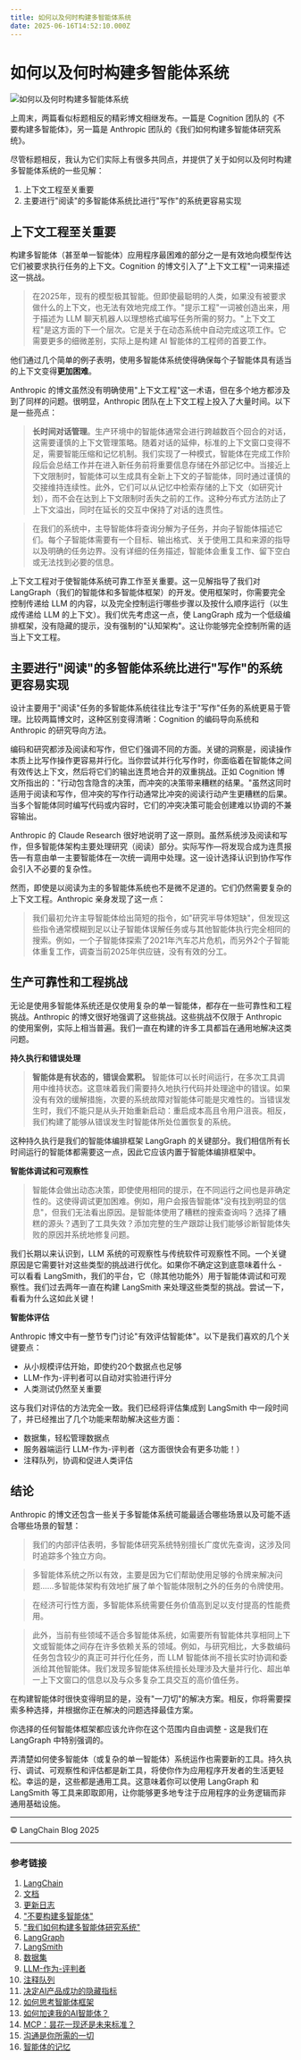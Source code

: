 ```yaml
---
title: 如何以及何时构建多智能体系统
date: 2025-06-16T14:52:10.000Z
---
```


# 如何以及何时构建多智能体系统

![如何以及何时构建多智能体系统](https://blog.langchain.com/content/images/size/w760/format/webp/2025/06/supervisor.png)

上周末，两篇看似标题相反的精彩博文相继发布。一篇是 Cognition 团队的《不要构建多智能体》，另一篇是 Anthropic 团队的《我们如何构建多智能体研究系统》。

尽管标题相反，我认为它们实际上有很多共同点，并提供了关于如何以及何时构建多智能体系统的一些见解：

1. 上下文工程至关重要
2. 主要进行"阅读"的多智能体系统比进行"写作"的系统更容易实现

## 上下文工程至关重要

构建多智能体（甚至单一智能体）应用程序最困难的部分之一是有效地向模型传达它们被要求执行任务的上下文。Cognition 的博文引入了"上下文工程"一词来描述这一挑战。

> 在2025年，现有的模型极其智能。但即使最聪明的人类，如果没有被要求做什么的上下文，也无法有效地完成工作。"提示工程"一词被创造出来，用于描述为 LLM 聊天机器人以理想格式编写任务所需的努力。"上下文工程"是这方面的下一个层次。它是关于在动态系统中自动完成这项工作。它需要更多的细微差别，实际上是构建 AI 智能体的工程师的首要工作。

他们通过几个简单的例子表明，使用多智能体系统使得确保每个子智能体具有适当的上下文变得**更加困难**。

Anthropic 的博文虽然没有明确使用"上下文工程"这一术语，但在多个地方都涉及到了同样的问题。很明显，Anthropic 团队在上下文工程上投入了大量时间。以下是一些亮点：

> **长时间对话管理**。生产环境中的智能体通常会进行跨越数百个回合的对话，这需要谨慎的上下文管理策略。随着对话的延伸，标准的上下文窗口变得不足，需要智能压缩和记忆机制。我们实现了一种模式，智能体在完成工作阶段后会总结工作并在进入新任务前将重要信息存储在外部记忆中。当接近上下文限制时，智能体可以生成具有全新上下文的子智能体，同时通过谨慎的交接维持连续性。此外，它们可以从记忆中检索存储的上下文（如研究计划），而不会在达到上下文限制时丢失之前的工作。这种分布式方法防止了上下文溢出，同时在延长的交互中保持了对话的连贯性。

> 在我们的系统中，主导智能体将查询分解为子任务，并向子智能体描述它们。每个子智能体需要有一个目标、输出格式、关于使用工具和来源的指导以及明确的任务边界。没有详细的任务描述，智能体会重复工作、留下空白或无法找到必要的信息。

上下文工程对于使智能体系统可靠工作至关重要。这一见解指导了我们对 LangGraph（我们的智能体和多智能体框架）的开发。使用框架时，你需要完全控制传递给 LLM 的内容，以及完全控制运行哪些步骤以及按什么顺序运行（以生成传递给 LLM 的上下文）。我们优先考虑这一点，使 LangGraph 成为一个低级编排框架，没有隐藏的提示，没有强制的"认知架构"。这让你能够完全控制所需的适当上下文工程。

## 主要进行"阅读"的多智能体系统比进行"写作"的系统更容易实现

设计主要用于"阅读"任务的多智能体系统往往比专注于"写作"任务的系统更易于管理。比较两篇博文时，这种区别变得清晰：Cognition 的编码导向系统和 Anthropic 的研究导向方法。

编码和研究都涉及阅读和写作，但它们强调不同的方面。关键的洞察是，阅读操作本质上比写作操作更容易并行化。当你尝试并行化写作时，你面临着在智能体之间有效传达上下文，然后将它们的输出连贯地合并的双重挑战。正如 Cognition 博文所指出的："行动包含隐含的决策，而冲突的决策带来糟糕的结果。"虽然这同时适用于阅读和写作，但冲突的写作行动通常比冲突的阅读行动产生更糟糕的后果。当多个智能体同时编写代码或内容时，它们的冲突决策可能会创建难以协调的不兼容输出。

Anthropic 的 Claude Research 很好地说明了这一原则。虽然系统涉及阅读和写作，但多智能体架构主要处理研究（阅读）部分。实际写作—将发现合成为连贯报告—有意由单一主要智能体在一次统一调用中处理。这一设计选择认识到协作写作会引入不必要的复杂性。

然而，即使是以阅读为主的多智能体系统也不是微不足道的。它们仍然需要复杂的上下文工程。Anthropic 亲身发现了这一点：

> 我们最初允许主导智能体给出简短的指令，如"研究半导体短缺"，但发现这些指令通常模糊到足以让子智能体误解任务或与其他智能体执行完全相同的搜索。例如，一个子智能体探索了2021年汽车芯片危机，而另外2个子智能体重复工作，调查当前2025年供应链，没有有效的分工。

## 生产可靠性和工程挑战

无论是使用多智能体系统还是仅使用复杂的单一智能体，都存在一些可靠性和工程挑战。Anthropic 的博文很好地强调了这些挑战。这些挑战不仅限于 Anthropic 的使用案例，实际上相当普遍。我们一直在构建的许多工具都旨在通用地解决这类问题。

**持久执行和错误处理**

> **智能体是有状态的，错误会累积。** 智能体可以长时间运行，在多次工具调用中维持状态。这意味着我们需要持久地执行代码并处理途中的错误。如果没有有效的缓解措施，次要的系统故障对智能体可能是灾难性的。当错误发生时，我们不能只是从头开始重新启动：重启成本高且令用户沮丧。相反，我们构建了能够从错误发生时智能体所处位置恢复的系统。

这种持久执行是我们的智能体编排框架 LangGraph 的关键部分。我们相信所有长时间运行的智能体都需要这一点，因此它应该内置于智能体编排框架中。

**智能体调试和可观察性**

> 智能体会做出动态决策，即使使用相同的提示，在不同运行之间也是非确定性的。这使得调试更加困难。例如，用户会报告智能体"没有找到明显的信息"，但我们无法看出原因。是智能体使用了糟糕的搜索查询吗？选择了糟糕的源头？遇到了工具失效？添加完整的生产跟踪让我们能够诊断智能体失败的原因并系统地修复问题。

我们长期以来认识到，LLM 系统的可观察性与传统软件可观察性不同。一个关键原因是它需要针对这些类型的挑战进行优化。如果你不确定这到底意味着什么 - 可以看看 LangSmith，我们的平台，它（除其他功能外）用于智能体调试和可观察性。我们过去两年一直在构建 LangSmith 来处理这些类型的挑战。尝试一下，看看为什么这如此关键！

**智能体评估**

Anthropic 博文中有一整节专门讨论"有效评估智能体"。以下是我们喜欢的几个关键要点：

* 从小规模评估开始，即使约20个数据点也足够
* LLM-作为-评判者可以自动对实验进行评分
* 人类测试仍然至关重要

这与我们对评估的方法完全一致。我们已经将评估集成到 LangSmith 中一段时间了，并已经推出了几个功能来帮助解决这些方面：

* 数据集，轻松管理数据点
* 服务器端运行 LLM-作为-评判者（这方面很快会有更多功能！）
* 注释队列，协调和促进人类评估

## 结论

Anthropic 的博文还包含一些关于多智能体系统可能最适合哪些场景以及可能不适合哪些场景的智慧：

> 我们的内部评估表明，多智能体研究系统特别擅长广度优先查询，这涉及同时追踪多个独立方向。

> 多智能体系统之所以有效，主要是因为它们帮助使用足够的令牌来解决问题……多智能体架构有效地扩展了单个智能体限制之外的任务的令牌使用。

> 在经济可行性方面，多智能体系统需要任务价值高到足以支付提高的性能费用。

> 此外，当前有些领域不适合多智能体系统，如需要所有智能体共享相同上下文或智能体之间存在许多依赖关系的领域。例如，与研究相比，大多数编码任务包含较少的真正可并行化任务，而 LLM 智能体尚不擅长实时协调和委派给其他智能体。我们发现多智能体系统擅长处理涉及大量并行化、超出单一上下文窗口的信息以及与众多复杂工具交互的高价值任务。

在构建智能体时很快变得明显的是，没有"一刀切"的解决方案。相反，你将需要探索多种选择，并根据你正在解决的问题选择最佳方案。

你选择的任何智能体框架都应该允许你在这个范围内自由调整 - 这是我们在 LangGraph 中特别强调的。

弄清楚如何使多智能体（或复杂的单一智能体）系统运作也需要新的工具。持久执行、调试、可观察性和评估都是新工具，将使你作为应用程序开发者的生活更轻松。幸运的是，这些都是通用工具。这意味着你可以使用 LangGraph 和 LangSmith 等工具来即取即用，让你能够更多地专注于应用程序的业务逻辑而非通用基础设施。

---

© LangChain Blog 2025

---

### **参考链接**

1. [LangChain](https://www.langchain.com/)
2. [文档](https://python.langchain.com/docs/get_started/introduction)
3. [更新日志](https://changelog.langchain.com/)
4. ["不要构建多智能体"](https://cognition.ai/blog/dont-build-multi-agents?ref=blog.langchain.com)
5. ["我们如何构建多智能体研究系统"](https://www.anthropic.com/engineering/built-multi-agent-research-system?ref=blog.langchain.com)
6. [LangGraph](https://github.com/langchain-ai/langgraph?ref=blog.langchain.com)
7. [LangSmith](https://smith.langchain.com/?ref=blog.langchain.com)
8. [数据集](https://docs.smith.langchain.com/evaluation/concepts?ref=blog.langchain.com#datasets)
9. [LLM-作为-评判者](https://docs.smith.langchain.com/evaluation/concepts?ref=blog.langchain.com#llm-as-judge)
10. [注释队列](https://docs.smith.langchain.com/evaluation/concepts?ref=blog.langchain.com#annotation-queues)
11. [决定AI产品成功的隐藏指标](https://blog.langchain.com/the-hidden-metric-that-determines-ai-product-success/)
12. [如何思考智能体框架](https://blog.langchain.com/how-to-think-about-agent-frameworks/)
13. [如何加速我的AI智能体？](https://blog.langchain.com/how-do-i-speed-up-my-agent/)
14. [MCP：昙花一现还是未来标准？](https://blog.langchain.com/mcp-fad-or-fixture/)
15. [沟通是你所需的一切](https://blog.langchain.com/communication-is-all-you-need/)
16. [智能体的记忆](https://blog.langchain.com/memory-for-agents/)
